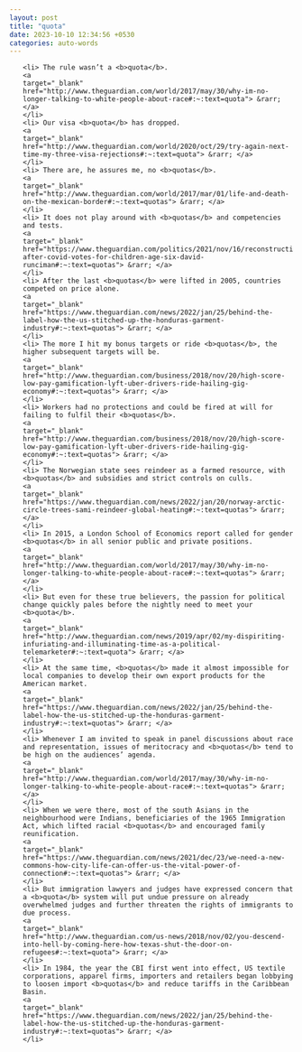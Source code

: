 ```yaml
---
layout: post
title: "quota"
date: 2023-10-10 12:34:56 +0530
categories: auto-words
---
```

<ol>

    <li> The rule wasn’t a <b>quota</b>.
    <a 
    target="_blank" 
    href="http://www.theguardian.com/world/2017/may/30/why-im-no-longer-talking-to-white-people-about-race#:~:text=quota"> &rarr; </a>
    </li>
    <li> Our visa <b>quota</b> has dropped.
    <a 
    target="_blank" 
    href="http://www.theguardian.com/world/2020/oct/29/try-again-next-time-my-three-visa-rejections#:~:text=quota"> &rarr; </a>
    </li>
    <li> There are, he assures me, no <b>quotas</b>.
    <a 
    target="_blank" 
    href="http://www.theguardian.com/world/2017/mar/01/life-and-death-on-the-mexican-border#:~:text=quotas"> &rarr; </a>
    </li>
    <li> It does not play around with <b>quotas</b> and competencies and tests.
    <a 
    target="_blank" 
    href="https://www.theguardian.com/politics/2021/nov/16/reconstruction-after-covid-votes-for-children-age-six-david-runciman#:~:text=quotas"> &rarr; </a>
    </li>
    <li> After the last <b>quotas</b> were lifted in 2005, countries competed on price alone.
    <a 
    target="_blank" 
    href="https://www.theguardian.com/news/2022/jan/25/behind-the-label-how-the-us-stitched-up-the-honduras-garment-industry#:~:text=quotas"> &rarr; </a>
    </li>
    <li> The more I hit my bonus targets or ride <b>quotas</b>, the higher subsequent targets will be.
    <a 
    target="_blank" 
    href="http://www.theguardian.com/business/2018/nov/20/high-score-low-pay-gamification-lyft-uber-drivers-ride-hailing-gig-economy#:~:text=quotas"> &rarr; </a>
    </li>
    <li> Workers had no protections and could be fired at will for failing to fulfil their <b>quotas</b>.
    <a 
    target="_blank" 
    href="http://www.theguardian.com/business/2018/nov/20/high-score-low-pay-gamification-lyft-uber-drivers-ride-hailing-gig-economy#:~:text=quotas"> &rarr; </a>
    </li>
    <li> The Norwegian state sees reindeer as a farmed resource, with <b>quotas</b> and subsidies and strict controls on culls.
    <a 
    target="_blank" 
    href="https://www.theguardian.com/news/2022/jan/20/norway-arctic-circle-trees-sami-reindeer-global-heating#:~:text=quotas"> &rarr; </a>
    </li>
    <li> In 2015, a London School of Economics report called for gender <b>quotas</b> in all senior public and private positions.
    <a 
    target="_blank" 
    href="http://www.theguardian.com/world/2017/may/30/why-im-no-longer-talking-to-white-people-about-race#:~:text=quotas"> &rarr; </a>
    </li>
    <li> But even for these true believers, the passion for political change quickly pales before the nightly need to meet your <b>quota</b>.
    <a 
    target="_blank" 
    href="http://www.theguardian.com/news/2019/apr/02/my-dispiriting-infuriating-and-illuminating-time-as-a-political-telemarketer#:~:text=quota"> &rarr; </a>
    </li>
    <li> At the same time, <b>quotas</b> made it almost impossible for local companies to develop their own export products for the American market.
    <a 
    target="_blank" 
    href="https://www.theguardian.com/news/2022/jan/25/behind-the-label-how-the-us-stitched-up-the-honduras-garment-industry#:~:text=quotas"> &rarr; </a>
    </li>
    <li> Whenever I am invited to speak in panel discussions about race and representation, issues of meritocracy and <b>quotas</b> tend to be high on the audiences’ agenda.
    <a 
    target="_blank" 
    href="http://www.theguardian.com/world/2017/may/30/why-im-no-longer-talking-to-white-people-about-race#:~:text=quotas"> &rarr; </a>
    </li>
    <li> When we were there, most of the south Asians in the neighbourhood were Indians, beneficiaries of the 1965 Immigration Act, which lifted racial <b>quotas</b> and encouraged family reunification.
    <a 
    target="_blank" 
    href="https://www.theguardian.com/news/2021/dec/23/we-need-a-new-commons-how-city-life-can-offer-us-the-vital-power-of-connection#:~:text=quotas"> &rarr; </a>
    </li>
    <li> But immigration lawyers and judges have expressed concern that a <b>quota</b> system will put undue pressure on already overwhelmed judges and further threaten the rights of immigrants to due process.
    <a 
    target="_blank" 
    href="http://www.theguardian.com/us-news/2018/nov/02/you-descend-into-hell-by-coming-here-how-texas-shut-the-door-on-refugees#:~:text=quota"> &rarr; </a>
    </li>
    <li> In 1984, the year the CBI first went into effect, US textile corporations, apparel firms, importers and retailers began lobbying to loosen import <b>quotas</b> and reduce tariffs in the Caribbean Basin.
    <a 
    target="_blank" 
    href="https://www.theguardian.com/news/2022/jan/25/behind-the-label-how-the-us-stitched-up-the-honduras-garment-industry#:~:text=quotas"> &rarr; </a>
    </li>